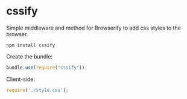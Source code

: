 # cssify #

Simple middleware and method for Browserify to add css styles to the browser.

    npm install cssify

Create the bundle:
```javascript
bundle.use(require("cssify"));
```

Client-side:
```javascript
require('./style.css');
```